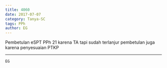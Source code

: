 ```yaml
---
title: 4060
date: 2017-07-07
category: Tanya-SC
tags: PPh
author: EG
---
```


Pembetulan eSPT PPh 21 karena TA tapi sudah terlanjur pembetulan juga karena penyesuaian PTKP

---



`EG`
